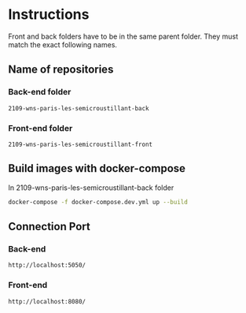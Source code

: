 # Instructions

Front and back folders have to be in the same parent folder.
They must match the exact following names.

## Name of repositories

### Back-end folder
`2109-wns-paris-les-semicroustillant-back`

### Front-end folder
`2109-wns-paris-les-semicroustillant-front`

## Build images with docker-compose
In 2109-wns-paris-les-semicroustillant-back folder

```bash
docker-compose -f docker-compose.dev.yml up --build
```

## Connection Port
### Back-end
`http://localhost:5050/`

### Front-end
`http://localhost:8080/`